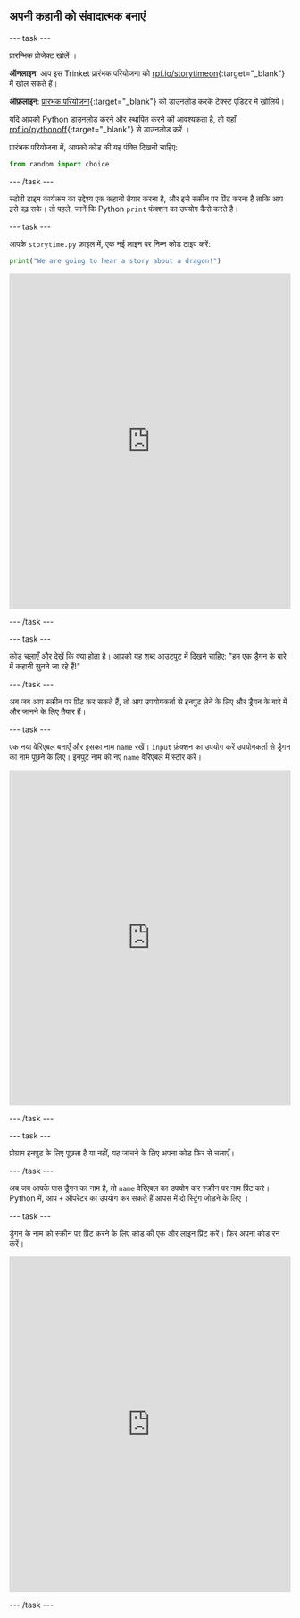 ## अपनी कहानी को संवादात्मक बनाएं

--- task ---

प्रारम्भिक प्रोजेक्ट खोलें ।

**ऑनलाइन**: आप इस Trinket प्रारंभक परियोजना को [rpf.io/storytimeon](http://rpf.io/storytimeon){:target="_blank"} में खोल सकते हैं।

**ऑफ़लाइन**: [प्रारंभक परियोजना](http://rpf.io/p/hi-IN/storytime-go){:target="_blank"} को डाउनलोड करके टेक्स्ट एडिटर में खोलिये।

यदि आपको Python डाउनलोड करने और स्थापित करने की आवश्यकता है, तो यहाँ [rpf.io/pythonoff](http://rpf.io/pythonoff){:target="_blank"} से डाउनलोड करें ।

प्रारंभक परियोजना में, आपको कोड की यह पंक्ति दिखनी चाहिए:

```python
from random import choice
```

--- /task ---

स्टोरी टाइम कार्यक्रम का उद्देश्य एक कहानी तैयार करना है, और इसे स्क्रीन पर प्रिंट करना है ताकि आप इसे पढ़ सके। तो पहले, जानें कि Python `print` फंक्शन का उपयोग कैसे करते है।

--- task ---

आपके `storytime.py` फ़ाइल में, एक नई लाइन पर निम्न कोड टाइप करें:

```python
print("We are going to hear a story about a dragon!")
``` 

<iframe src="https://trinket.io/embed/python/3b593eb9e4" width="100%" height="600" frameborder="0" marginwidth="0" marginheight="0" allowfullscreen mark="crwd-mark"></iframe> 

--- /task ---

--- task ---

कोड चलाएँ और देखें कि क्या होता है। आपको यह शब्द आउटपुट में दिखने चाहिए: "हम एक ड्रैगन के बारे में कहानी सुनने जा रहे हैं!"

--- /task ---

अब जब आप स्क्रीन पर प्रिंट कर सकते हैं, तो आप उपयोगकर्ता से इनपुट लेने के लिए और ड्रैगन के बारे में और जानने के लिए तैयार हैं।

--- task ---

एक नया वेरिएबल बनाएँ और इसका नाम `name` रखें। `input` फ़ंक्शन का उपयोग करें उपयोगकर्ता से ड्रैगन का नाम पूछने के लिए। इनपुट नाम को नए `name` वेरिएबल में स्टोर करें। 

<iframe src="https://trinket.io/embed/python/0de60dee6d" width="100%" height="600" frameborder="0" marginwidth="0" marginheight="0" allowfullscreen mark="crwd-mark"></iframe> 

--- /task ---

--- task ---

प्रोग्राम इनपुट के लिए पूछता है या नहीं, यह जांचने के लिए अपना कोड फिर से चलाएँ।

--- /task ---

अब जब आपके पास ड्रैगन का नाम है, तो `name` वेरिएबल का उपयोग कर स्क्रीन पर नाम प्रिंट करे। Python में, आप `+` ऑपरेटर का उपयोग कर सकते हैं आपस में दो स्ट्रिंग जोड़ने के लिए ।

--- task ---

ड्रैगन के नाम को स्क्रीन पर प्रिंट करने के लिए कोड की एक और लाइन प्रिंट करें। फिर अपना कोड रन करें। 

<iframe src="https://trinket.io/embed/python/e651eca8ca" width="100%" height="600" frameborder="0" marginwidth="0" marginheight="0" allowfullscreen mark="crwd-mark"></iframe> 

--- /task ---